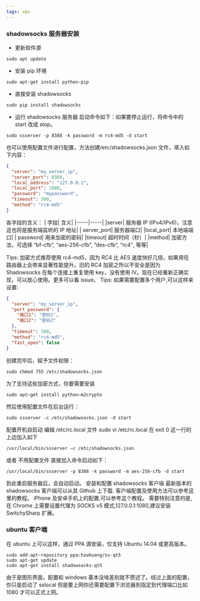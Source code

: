 ```yaml
---
tags: vps
---
```


### shadowsocks 服务器安装

- 更新软件源

```shell
sudo apt update
```

- 安装 pip 环境

```shell
sudo apt-get install python-pip
```

- 直接安装 shadowsocks

```shell
sudo pip install shadowsocks
```

- 运行 shadowsocks 服务器
  启动命令如下：如果要停止运行，将命令中的 start 改成 stop。

```shell
sudo ssserver -p 8388 -k password -m rc4-md5 -d start
```

也可以使用配置文件进行配置，方法创建/etc/shadowsocks.json 文件，填入如下内容：

```json
{
  "server": "my_server_ip",
  "server_port": 8388,
  "local_address": "127.0.0.1",
  "local_port": 1080,
  "password": "mypassword",
  "timeout": 300,
  "method": "rc4-md5"
}
```

各字段的含义：
| 字段| 含义|
|-----|-----|
|server| 服务器 IP (IPv4/IPv6)，注意这也将是服务端监听的 IP 地址|
| server_port| 服务器端口|
|local_port| 本地端端口|
| password| 用来加密的密码|
|timeout| 超时时间（秒）|
|method| 加密方法，可选择 “bf-cfb”, “aes-256-cfb”, “des-cfb”, “rc4″, 等等|

Tips: 加密方式推荐使用 rc4-md5，因为 RC4 比 AES 速度快好几倍，如果用在路由器上会带来显著性能提升。旧的 RC4 加密之所以不安全是因为 Shadowsocks 在每个连接上重复使用 key，没有使用 IV。现在已经重新正确实现，可以放心使用。更多可以看 issue。
Tips: 如果需要配置多个用户,可以这样来设置:

```json
{
  "server": "my_server_ip",
  "port_password": {
    "端口1": "密码1",
    "端口2": "密码2"
  },
  "timeout": 300,
  "method": "rc4-md5",
  "fast_open": false
}
```

创建完毕后，赋予文件权限：

```shell
sudo chmod 755 /etc/shadowsocks.json
```

为了支持这些加密方式，你要需要安装

```shell
sudo apt–get install python–m2crypto
```

然后使用配置文件在后台运行：

```shell
sudo ssserver -c /etc/shadowsocks.json -d start
```

配置开机自启动
编辑 /etc/rc.local 文件
sudo vi /etc/rc.local
在 exit 0 这一行的上边加入如下

```shellj
/usr/local/bin/ssserver –c /etc/shadowsocks.json
```

或者 不用配置文件 直接加入命令启动如下：

```shell
/usr/local/bin/ssserver -p 8388 -k password -m aes-256-cfb -d start
```

到此重启服务器后，会自动启动。
安装和配置 shadowsocks 客户端
最新版本的 shadowsocks 客户端可以从其 Github 上下载.
客户端配置及使用方法可以参考这里的教程。
iPhone 及安卓手机上的配置,可以参考这个教程。
需要特别注意的是,在 Chrome 上需要设置代理为 SOCKS v5 模式,127.0.0.1:1080,建议安装 SwitchySharp 扩展。

### ubuntu 客户端

在 ubuntu 上可以这样，通过 PPA 源安装，仅支持 Ubuntu 14.04 或更高版本。

```shell
sudo add-apt-repository ppa:hzwhuang/ss-qt5
sudo apt-get update
sudo apt-get install shadowsocks-qt5
```

由于是图形界面，配置和 windows 基本没啥差别就不赘述了。经过上面的配置，你只是启动了 sslocal 但是要上网你还需要配置下浏览器到指定到代理端口比如 1080 才可以正式上网。
